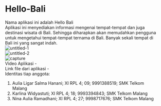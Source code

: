 # Hello-Bali
Nama aplikasi ini adalah Hello Bali<br>
Aplikasi ini menyediakan informasi mengenai tempat-tempat dan juga destinasi wisata di Bali.
Sehingga diharapkan akan memudahkan pengguna untuk mengetahui tempat-tempat ternama di Bali.
Banyak sekali tempat di Bali ini yang sangat indah.<br>
![untitled-1](https://cloud.githubusercontent.com/assets/22268453/20963283/64a7dbec-bc9f-11e6-8690-97df925efe40.png)<br>
![untitled-2](https://cloud.githubusercontent.com/assets/22268453/20963284/64aa3df6-bc9f-11e6-9f85-440d524c4629.png)<br>
![capture](https://cloud.githubusercontent.com/assets/22268453/20962599/8513f742-bc9c-11e6-8f6f-0bca6b20695d.JPG)<br>
Video Aplikasi -<br>
Link file dari aplikasi - <br>
Identitas tiap anggota:<br>
1. Aulia Ligar Salma Hanani; XI RPL 4; 09; 9991388519; SMK Telkom Malang<br>
2. Karlina Widyastuti; XI RPL 4; 18; 9993394843; SMK Telkom Malang<br>
3. Nina Aulia Ramadhani; XI RPL 4; 27; 9998717676; SMK Telkom Malang
